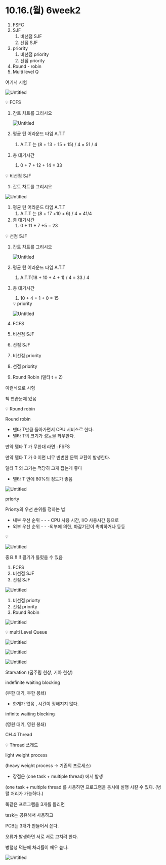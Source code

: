 # 10.16.(월) 6week2

1. FSFC
2. SJF
    1. 비선점 SJF
    2. 선점 SJF
3. priority
    1. 비선점 priority
    2. 선점 priority
4. Round - robin
5. Multi level Q

여기서 시험

![Untitled](10%2016%20(%E1%84%8B%E1%85%AF%E1%86%AF)%206week2%20cb17f123381c44c7a1535c61d9a21434/Untitled.jpeg)

<aside>
💡 FCFS

</aside>

1. 간트 차트를 그리시오
    
    ![Untitled](10%2016%20(%E1%84%8B%E1%85%AF%E1%86%AF)%206week2%20cb17f123381c44c7a1535c61d9a21434/Untitled%201.jpeg)
    

1. 평균 턴 어라운드 타임 A.T.T 
    1. A.T.T 는 (8 + 13 + 15 + 15) / 4 = 51 / 4
2. 총 대기시간 
    1. 0 + 7 + 12 + 14 = 33

<aside>
💡 비선점 SJF

</aside>

1. 간트 차트를 그리시오

![Untitled](10%2016%20(%E1%84%8B%E1%85%AF%E1%86%AF)%206week2%20cb17f123381c44c7a1535c61d9a21434/Untitled%202.jpeg)

1. 평균 턴 어라운드 타임 A.T.T 
    1. A.T.T 는 (8 + 17 +10 + 6) / 4  = 41/4
2. 총 대기시간 
    1. 0 + 11 + 7 +5 = 23
    

<aside>
💡 선점 SJF

</aside>

1. 간트 차트를 그리시오
    
    ![Untitled](10%2016%20(%E1%84%8B%E1%85%AF%E1%86%AF)%206week2%20cb17f123381c44c7a1535c61d9a21434/Untitled%203.jpeg)
    
2. 평균 턴 어라운드 타임 A.T.T 
    1. A.T.T(18 + 10 + 4 + 1) / 4 = 33 / 4
3. 총 대기시간 
    1. 10 + 4 + 1 + 0 = 15
    
    <aside>
    💡 priority
    
    </aside>
    
    ![Untitled](10%2016%20(%E1%84%8B%E1%85%AF%E1%86%AF)%206week2%20cb17f123381c44c7a1535c61d9a21434/Untitled%204.jpeg)
    

1. FCFS
2. 비선점 SJF
3. 선점 SJF
4. 비선점 priority
5. 선점 priority
6. Round Robin (델타 t = 2) 

이런식으로 시험

책 연습문제 있음

<aside>
💡 Round robin

</aside>

Round robin

- 덴타 T만큼 돌아가면서 CPU 서비스르 한다.
- 델타 T의 크기가 성능을 좌우한다.

만약 델타 T 가 무한대 라면 : FSFS

만약 델타 T 가 0 이면 너무 빈번한 문맥 교환이 발생한다.

델타 T 의 크기는 적당히 크게 잡는게 좋다

- 델타 T 안에 80%의 정도가 좋음

![Untitled](10%2016%20(%E1%84%8B%E1%85%AF%E1%86%AF)%206week2%20cb17f123381c44c7a1535c61d9a21434/Untitled%205.jpeg)

priorty

Priorty의 우선 순위를 정하는 법

- 내부 우선 순위 - - - CPU 사용 시간, I/O 사용시간 등으로
- 외부 우선 순위 - - -외부에 의한, 마감기간이 촉박하거나 등등

<aside>
💡

</aside>

![Untitled](10%2016%20(%E1%84%8B%E1%85%AF%E1%86%AF)%206week2%20cb17f123381c44c7a1535c61d9a21434/Untitled%206.jpeg)

중요 !! !! 필기가 틀렸을 수 있음

1. FCFS
2. 비선점 SJF
3. 선점 SJF

![Untitled](10%2016%20(%E1%84%8B%E1%85%AF%E1%86%AF)%206week2%20cb17f123381c44c7a1535c61d9a21434/Untitled%207.jpeg)

1. 비선점 priorty
2. 선점 priority
3. Round Robin

![Untitled](10%2016%20(%E1%84%8B%E1%85%AF%E1%86%AF)%206week2%20cb17f123381c44c7a1535c61d9a21434/Untitled%208.jpeg)

<aside>
💡 multi Level Queue

</aside>

![Untitled](10%2016%20(%E1%84%8B%E1%85%AF%E1%86%AF)%206week2%20cb17f123381c44c7a1535c61d9a21434/Untitled%209.jpeg)

![Untitled](10%2016%20(%E1%84%8B%E1%85%AF%E1%86%AF)%206week2%20cb17f123381c44c7a1535c61d9a21434/Untitled%2010.jpeg)

![Untitled](10%2016%20(%E1%84%8B%E1%85%AF%E1%86%AF)%206week2%20cb17f123381c44c7a1535c61d9a21434/Untitled%2011.jpeg)

Starvation (굼주림 현상, 기아 현상)

indefinite waiting blocking

(무한 대기, 무한 봉쇄)

- 한계가 없음 , 시간이 정해지지 않다.

infinite waiting blocking

(영원 대기, 영원 봉쇄)

CH.4 Thread

<aside>
💡 Thread 쓰레드

</aside>

light weight process

(heavy weight process → 기존의 프로세스)

- 장점은 (one task + multiple thread) 에서 발생

(one task + multiple thread 를 사용하면 프로그램을 동시에 실행 시킬 수 있다. (병렬 처리가 가능하다.)

똑같은 프로그램을 3개를 돌리면  

task는 공유해서 사용하고

PCB는 3개가 만들어서 쓴다.

오류가 발생하면 서로 서로 고치려 한다.

병렬성 덕분에 처리률이 매우 높다.

![Untitled](10%2016%20(%E1%84%8B%E1%85%AF%E1%86%AF)%206week2%20cb17f123381c44c7a1535c61d9a21434/Untitled%2012.jpeg)